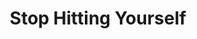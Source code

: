 ---
title: "Stop Hitting Yourself"

spell:
  schools:
    - name:        "Enchantment"
      subschools:  ["Compulsion"]
      descriptors: ["Mind-Affecting"]
  classes:
    - name:  "Bard"
      abbr:  "Brd"
      level: 1
    - name:  "Sorcerer/Wizard"
      abbr:  "Sor/Wiz"
      level: 2
  domains:
    - name:  "Bedlam"
      abbr:  "Bedlam"
      level: 1
  components:         [V, S, F]
  castingTime:        "1 standard action"
  range:              "Close (25 ft. + 5 ft./2 levels)"
  target:             "One creature"
  duration:           "1 round/level"
  savingThrow:        "Will negates"
  spellResistance:    "Yes"
  focus:              "A small medical hammer used to test reflexes."
  description:        |
    The target is overcome with the urge to smack themselves in the face. They drop anything they are holding and make a full round of attacks against themselves (they automatically hit), doing unarmed damage (subdual) as per their size category, as noted below. If the target falls unconscious due to the damage taken during this spell, they do indeed stop hitting themselves. However, if they are revived while the spell is still in effect, they immediately resume smacking themselves.

    The subject can take no actions while attacking themselves in this manner, but is not considered helpless. After the spell ends, they can act normally.

    |---
    | Creature Size | Damage
    |-|-
    | Fine | 1
    | Diminutive | {% die_roll 1 2 0 %}
    | Tiny | {% die_roll 1 3 0 %}
    | Small | {% die_roll 1 4 0 %}
    | Medium | {% die_roll 1 6 0 %}
    | Large | {% die_roll 1 8 0 %}
    | Huge | {% die_roll 2 6 0 %}
    | Gargantuan | {% die_roll 3 6 0 %}
    | Colossal | {% die_roll 4 6 0 %}
    {: .table .table-bordered .table-hover }
---
